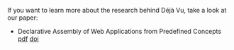 ---
---
If you want to learn more about the research behind Déjà Vu, take a look
at our paper:

- Declarative Assembly of Web Applications from Predefined Concepts [pdf](https://spderosso.github.io/onward19.pdf) [doi](https://doi.org/10.1145/3359591.3359728)
